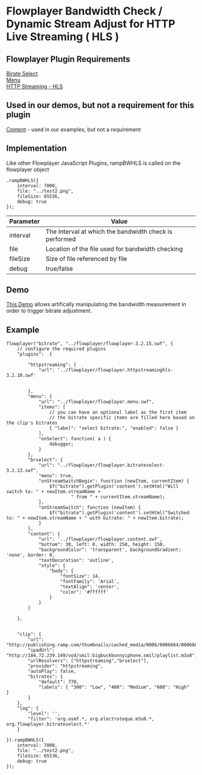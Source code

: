 Flowplayer Bandwidth Check / Dynamic Stream Adjust for HTTP Live Streaming ( HLS )
===

Flowplayer Plugin Requirements
---
[Birate Select](http://flash.flowplayer.org/plugins/streaming/brselect.html)  
[Menu](http://flash.flowplayer.org/plugins/flash/menu.html)  
[HTTP Streaming - HLS](https://github.com/flowplayer/flash/tree/master/plugins/httpstreaming-hls)  

Used in our demos, but not a requirement for this plugin
---
[Content](http://flash.flowplayer.org/plugins/flash/content.html) - used in our examples, but not a requirement

Implementation
---

Like other Flowplayer JavaScript Plugins, rampBWHLS is called on the flowplayer object

````
.rampBWHLS({
    interval: 7000,
    file: "../test2.png",
    fileSize: 65536,
    debug: true
});
````

| Parameter | Value |
| ----------|-------|
| interval  | The Interval at which the bandwidth check is performed |
| file      | Location of the file used for bandwidth checking |
| fileSize  | Size of file referenced by file |
| debug     | true/false |

Demo
--
[This Demo](http://rhi.github.com/fp-bwcheck-hls/example.html) allows artifically manipulating the bandwidth measurement in order to trigger bitrate adjustment.

Example
--------------
````
flowplayer("bitrate", "../flowplayer/flowplayer-3.2.15.swf", {
    // configure the required plugins
    "plugins":  {

        "httpstreaming": {
            "url": '../flowplayer/flowplayer.httpstreaminghls-3.2.10.swf'


        },
        "menu": {
            "url": "../flowplayer/flowplayer.menu.swf",
            "items": [
                // you can have an optional label as the first item
                // the bitrate specific items are filled here based on the clip's bitrates
                { "label": "select bitrate:", "enabled": false }
            ],
            "onSelect": function( a ) {
                debugger;
            }
        },
        "brselect": {
            "url": "../flowplayer/flowplayer.bitrateselect-3.2.13.swf",
            "menu": true,
            "onStreamSwitchBegin": function (newItem, currentItem) {
                $f("bitrate").getPlugin('content').setHtml("Will switch to: " + newItem.streamName +
                        " from " + currentItem.streamName);
            },
            "onStreamSwitch": function (newItem) {
                $f("bitrate").getPlugin('content').setHtml("Switched to: " + newItem.streamName + " with bitrate: " + newItem.bitrate);
            }
        },
        "content": {
            "url": '../flowplayer/flowplayer.content.swf',
            "bottom": 30, left: 0, width: 250, height: 150,
            "backgroundColor": 'transparent', backgroundGradient: 'none', border: 0,
            "textDecoration": 'outline',
            "style": {
                "body": {
                    "fontSize": 14,
                    "fontFamily": 'Arial',
                    "textAlign": 'center',
                    "color": '#ffffff'
                }
            }
        }

    },


    "clip": {
        "url": "http://publishing.ramp.com/thumbnails/cached_media/0006/0006684/0006684332/6684332_ios.stream/6684332enc_24286603.m3u8",
        "ipadUrl": "http://184.72.239.149/vod/smil:bigbuckbunnyiphone.smil/playlist.m3u8",
        "urlResolvers": ["httpstreaming","brselect"],
        "provider": "httpstreaming",
        "autoPlay": false,
        "bitrates": {
            "default": 770,
            "labels": { "300": "Low", "400": "Medium", "600": "High"  }
        }
    },
    "log": {
        "level": '',
        "filter": 'org.osmf.*, org.electroteque.m3u8.*, org.flowplayer.bitrateselect.*'
    }

}).rampBWHLS({
    interval: 7000,
    file: "../test2.png",
    fileSize: 65536,
    debug: true
});
````

